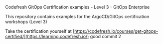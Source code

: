 Codefresh GitOps Certification examples - Level 3 - GitOps Enterprise

This repository contains examples for the ArgoCD/GitOps certification workshops (Level 3)

Take the certification yourself at [https://codefresh.io/courses/get-gitops-certified/](https://learning.codefresh.io/)
good commit
2
